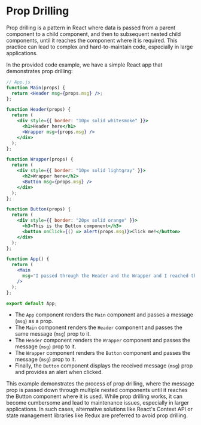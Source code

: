 # Prop Drilling

Prop drilling is a pattern in React where data is passed from a parent component to a child component, and then to subsequent nested child components, until it reaches the component where it is required. This practice can lead to complex and hard-to-maintain code, especially in large applications.

In the provided code example, we have a simple React app that demonstrates prop drilling:

```jsx
// App.js
function Main(props) { 
  return <Header msg={props.msg} />; 
};

function Header(props) { 
  return ( 
    <div style={{ border: "10px solid whitesmoke" }}> 
      <h1>Header here</h1> 
      <Wrapper msg={props.msg} /> 
    </div> 
  ); 
};

function Wrapper(props) { 
  return ( 
    <div style={{ border: "10px solid lightgray" }}> 
      <h2>Wrapper here</h2> 
      <Button msg={props.msg} /> 
    </div> 
  ); 
};

function Button(props) { 
  return ( 
    <div style={{ border: "20px solid orange" }}> 
      <h3>This is the Button component</h3> 
      <button onClick={() => alert(props.msg)}>Click me!</button> 
    </div> 
  ); 
};

function App() { 
  return ( 
    <Main  
      msg="I passed through the Header and the Wrapper and I reached the Button component"  
    /> 
  ); 
}; 

export default App;
```

- The `App` component renders the `Main` component and passes a message (`msg`) as a prop.
- The `Main` component renders the `Header` component and passes the same message (`msg`) prop to it.
- The `Header` component renders the `Wrapper` component and passes the message (`msg`) prop to it.
- The `Wrapper` component renders the `Button` component and passes the message (`msg`) prop to it.
- Finally, the `Button` component displays the received message (`msg`) prop and provides an alert when clicked.

This example demonstrates the process of prop drilling, where the message prop is passed down through multiple nested components until it reaches the Button component where it is used. While prop drilling works, it can become cumbersome and lead to maintenance issues, especially in larger applications. In such cases, alternative solutions like React's Context API or state management libraries like Redux are preferred to avoid prop drilling.